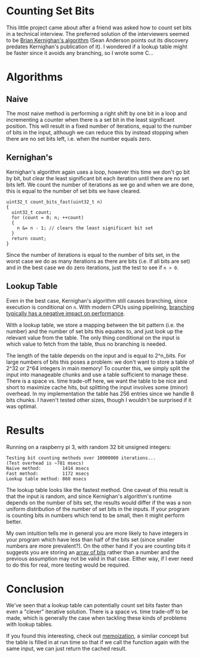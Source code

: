 # Counting Set Bits #

This little project came about after a friend was asked how to count set bits in a technical interview. The preferred solution of the interviewers seemed to be [Brian Kernighan's algorithm](https://graphics.stanford.edu/~seander/bithacks.html#CountBitsSetKernighan) (Sean Anderson points out its discovery predates Kernighan's publication of it). I wondered if a lookup table might be faster since it avoids any branching, so I wrote some C...

# Algorithms #

## Naive ##
The most naive method is performing a right shift by one bit in a loop and incrementing a counter when there is a set bit in the least significant position. This will result in a fixed number of iterations, equal to the number of bits in the input, although we can reduce this by instead stopping when there are no set bits left, i.e. when the number equals zero.

## Kernighan's ##

Kernighan's algorithm again uses a loop, however this time we don't go bit by bit, but clear the least significant bit each iteration until there are no set bits left. We count the number of iterations as we go and when we are done, this is equal to the number of set bits we have cleared.

```
uint32_t count_bits_fast(uint32_t n)
{
  uint32_t count;
  for (count = 0; n; ++count)
  {
    n &= n - 1; // clears the least significant bit set
  }
  return count;
}
```
Since the number of iterations is equal to the number of bits set, in the worst case we do as many iterations as there are bits (i.e. if all bits are set) and in the best case we do zero iterations, just the test to see if `n > 0`.

## Lookup Table ##

Even in the best case, Kernighan's algorithm still causes branching, since execution is conditional on `n`. With modern CPUs using pipelining, [branching typically has a negative impact on performance](https://en.wikipedia.org/wiki/Branch_(computer_science)#Performance_problems_with_branch_instructions).

With a lookup table, we store a mapping between the bit pattern (i.e. the number) and the number of set bits this equates to, and just look up the relevant value from the table. The only thing conditional on the input is which value to fetch from the table, thus no branching is needed.

The length of the table depends on the input and is equal to 2^n_bits. For large numbers of bits this poses a problem: we don't want to store a table of 2^32 or 2^64 integers in main memory! To counter this, we simply split the input into manageable chunks and use a table sufficient to manage these. There is a space vs. time trade-off here, we want the table to be nice and short to maximize cache hits, but splitting the input involves some (minor) overhead. In my implementation the table has 256 entries since we handle 8 bits chunks. I haven't tested other sizes, though I wouldn't be surprised if it was optimal.

# Results #
Running on a raspberry pi 3, with random 32 bit unsigned integers:
```
Testing bit counting methods over 10000000 iterations...
(Test overhead is ~781 msecs)
Naive method:        1414 msecs
Fast method:         1172 msecs
Lookup table method: 860 msecs
```
The lookup table looks like the fastest method. One caveat of this result is that the input is random, and since Kernighan's algorithm's runtime depends on the number of bits set, the results would differ if the was a non uniform distribution of the number of set bits in the inputs. If your program is counting bits in numbers which tend to be small, then it might perform better.

My own intuition tells me in general you are more likely to have integers in your program which have less than half of the bits set (since smaller numbers are more prevalent?). On the other hand if you are counting bits it suggests you are storing an [array of bits](https://en.wikipedia.org/wiki/Bit_array) rather than a number and the previous assumption may not be valid in that case. Either way, if I ever need to do this for real, more testing would be required.

# Conclusion #

We've seen that a lookup table can potentially count set bits faster than even a "clever" iterative solution. There is a space vs. time trade-off to be made, which is generally the case when tackling these kinds of problems with lookup tables.

If you found this interesting, check out [memoization](https://en.wikipedia.org/wiki/Memoization), a similar concept but the table is filled in at run time so that if we call the function again with the same input, we can just return the cached result.
